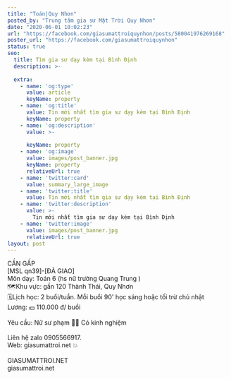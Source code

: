 ```yaml
---
title: "Toán|Quy Nhơn"
posted_by: "Trung tâm gia sư Mặt Trời Quy Nhơn"
date: "2020-06-01 10:02:23"
url: "https://facebook.com/giasumattroiquynhon/posts/580041976269168"
poster_url: "https://facebook.com/giasumattroiquynhon"
status: true
seo:
  title: Tìm gia sư dạy kèm tại Bình Định
  description: >-
    
  extra:
    - name: 'og:type'
      value: article
      keyName: property
    - name: 'og:title'
      value: Tin mới nhất tìm gia sư dạy kèm tại Bình Định
      keyName: property
    - name: 'og:description'
      value: >-
        
      keyName: property
    - name: 'og:image'
      value: images/post_banner.jpg
      keyName: property
      relativeUrl: true
    - name: 'twitter:card'
      value: summary_large_image
    - name: 'twitter:title'
      value: Tin mới nhất tìm gia sư dạy kèm tại Bình Định
    - name: 'twitter:description'
      value: >-
        Tin mới nhất tìm gia sư dạy kèm tại Bình Định
    - name: 'twitter:image'
      value: images/post_banner.jpg
      relativeUrl: true
layout: post
---
```

CẦN GẤP<br>[MSL qn39]-[ĐÃ GIAO]<br>Môn dạy: Toán 6 (hs nữ trường Quang Trung )<br>🗺Khu vực: gần 120 Thành Thái, Quy Nhơn<br>🗓Lịch học: 2 buổi/tuần. Mỗi buổi 90' học sáng hoặc tối trừ chủ nhật<br>Lương: 💵 110.000 đ/ buổi<br><br>Yêu cầu: Nữ sư phạm 👩‍🏫 Có kinh nghiệm<br><br>Liên hệ zalo 0905566917.<br>Web: giasumattroi.net 💥<br><br>GIASUMATTROI.NET<br>giasumattroi.net
